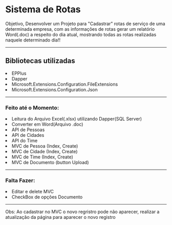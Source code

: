 <h1>
  Sistema de Rotas
  </h1>
  
  <p>Objetivo, Desenvolver um Projeto para "Cadastrar" rotas de serviço de uma determinada empresa, com as informações de rotas gerar um relatório Word(.doc) a respeito do dia atual, mostrando todas as rotas realizadas naquele determinado dia!!</p>
  
  <hr>
 
  <h2>Bibliotecas utilizadas</h2>
  
  <li>
    EPPlus
  <li>
    Dapper
    <li>
      Microsoft.Extensions.Configuration.FileExtensions
      <li>
        Microsoft.Extensions.Configuration.Json
 
  <hr>
        
        
  <h3>
    Feito até o Momento:
    </h3>

<li>
      Leitura do Arquivo Excel(.xlsx) utilizando Dapper(SQL Server)
    <li>
    Converter em Word(Arquivo .doc)
          <li>
    API de Pessoas
                <li>
    API de Cidades
                  <li>
    API do Time
                      <li>
    MVC de Pessoa (Index, Create)
                   <li>
    MVC de Cidade (Index, Create)
                            <li>
    MVC de Time (Index, Create)
                          <li>
    MVC de Documento (button Upload) 
  
  <hr>
  
<h3>
    Falta Fazer:
  </h3>
    
<li>
  Editar e delete MVC
  <li>
  CheckBox de opções Documento
  
  <hr>
  Obs: Ao cadastrar no MVC o novo regristro pode não aparecer, realizar a atualização da página para aparecer o novo registro
    
